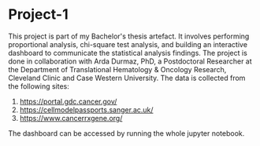 # Project-1

This project is part of my Bachelor's thesis artefact. It involves performing proportional analysis, chi-square test analysis, and building an interactive dashboard to communicate the statistical analysis findings. 
The project is done in collaboration with Arda Durmaz, PhD, a Postdoctoral Researcher at the Department of Translational Hematology & Oncology Research, Cleveland Clinic and Case Western University.
The data is collected from the following sites:
1. https://portal.gdc.cancer.gov/
2. https://cellmodelpassports.sanger.ac.uk/
3. https://www.cancerrxgene.org/

The dashboard can be accessed by running the whole jupyter notebook.
